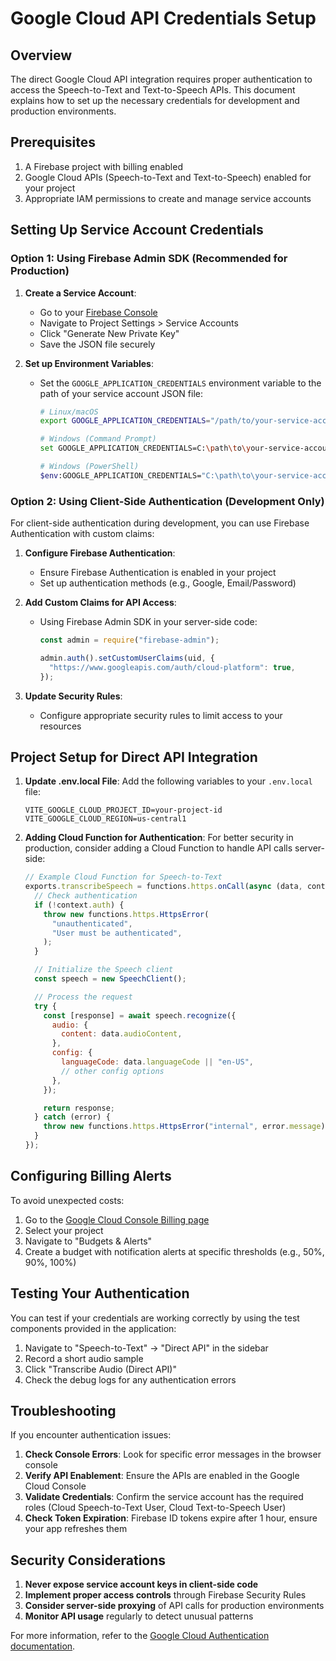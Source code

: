 # Google Cloud API Credentials Setup

## Overview

The direct Google Cloud API integration requires proper authentication to access the Speech-to-Text and Text-to-Speech APIs. This document explains how to set up the necessary credentials for development and production environments.

## Prerequisites

1. A Firebase project with billing enabled
2. Google Cloud APIs (Speech-to-Text and Text-to-Speech) enabled for your project
3. Appropriate IAM permissions to create and manage service accounts

## Setting Up Service Account Credentials

### Option 1: Using Firebase Admin SDK (Recommended for Production)

1. **Create a Service Account**:

   - Go to your [Firebase Console](https://console.firebase.google.com/)
   - Navigate to Project Settings > Service Accounts
   - Click "Generate New Private Key"
   - Save the JSON file securely

2. **Set up Environment Variables**:
   - Set the `GOOGLE_APPLICATION_CREDENTIALS` environment variable to the path of your service account JSON file:

     ```bash
     # Linux/macOS
     export GOOGLE_APPLICATION_CREDENTIALS="/path/to/your-service-account-file.json"

     # Windows (Command Prompt)
     set GOOGLE_APPLICATION_CREDENTIALS=C:\path\to\your-service-account-file.json

     # Windows (PowerShell)
     $env:GOOGLE_APPLICATION_CREDENTIALS="C:\path\to\your-service-account-file.json"
     ```

### Option 2: Using Client-Side Authentication (Development Only)

For client-side authentication during development, you can use Firebase Authentication with custom claims:

1. **Configure Firebase Authentication**:

   - Ensure Firebase Authentication is enabled in your project
   - Set up authentication methods (e.g., Google, Email/Password)

2. **Add Custom Claims for API Access**:

   - Using Firebase Admin SDK in your server-side code:

     ```javascript
     const admin = require("firebase-admin");

     admin.auth().setCustomUserClaims(uid, {
       "https://www.googleapis.com/auth/cloud-platform": true,
     });
     ```

3. **Update Security Rules**:
   - Configure appropriate security rules to limit access to your resources

## Project Setup for Direct API Integration

1. **Update .env.local File**:
   Add the following variables to your `.env.local` file:

   ```
   VITE_GOOGLE_CLOUD_PROJECT_ID=your-project-id
   VITE_GOOGLE_CLOUD_REGION=us-central1
   ```

2. **Adding Cloud Function for Authentication**:
   For better security in production, consider adding a Cloud Function to handle API calls server-side:

   ```javascript
   // Example Cloud Function for Speech-to-Text
   exports.transcribeSpeech = functions.https.onCall(async (data, context) => {
     // Check authentication
     if (!context.auth) {
       throw new functions.https.HttpsError(
         "unauthenticated",
         "User must be authenticated",
       );
     }

     // Initialize the Speech client
     const speech = new SpeechClient();

     // Process the request
     try {
       const [response] = await speech.recognize({
         audio: {
           content: data.audioContent,
         },
         config: {
           languageCode: data.languageCode || "en-US",
           // other config options
         },
       });

       return response;
     } catch (error) {
       throw new functions.https.HttpsError("internal", error.message);
     }
   });
   ```

## Configuring Billing Alerts

To avoid unexpected costs:

1. Go to the [Google Cloud Console Billing page](https://console.cloud.google.com/billing)
2. Select your project
3. Navigate to "Budgets & Alerts"
4. Create a budget with notification alerts at specific thresholds (e.g., 50%, 90%, 100%)

## Testing Your Authentication

You can test if your credentials are working correctly by using the test components provided in the application:

1. Navigate to "Speech-to-Text" → "Direct API" in the sidebar
2. Record a short audio sample
3. Click "Transcribe Audio (Direct API)"
4. Check the debug logs for any authentication errors

## Troubleshooting

If you encounter authentication issues:

1. **Check Console Errors**: Look for specific error messages in the browser console
2. **Verify API Enablement**: Ensure the APIs are enabled in the Google Cloud Console
3. **Validate Credentials**: Confirm the service account has the required roles (Cloud Speech-to-Text User, Cloud Text-to-Speech User)
4. **Check Token Expiration**: Firebase ID tokens expire after 1 hour, ensure your app refreshes them

## Security Considerations

1. **Never expose service account keys in client-side code**
2. **Implement proper access controls** through Firebase Security Rules
3. **Consider server-side proxying** of API calls for production environments
4. **Monitor API usage** regularly to detect unusual patterns

For more information, refer to the [Google Cloud Authentication documentation](https://cloud.google.com/docs/authentication).
